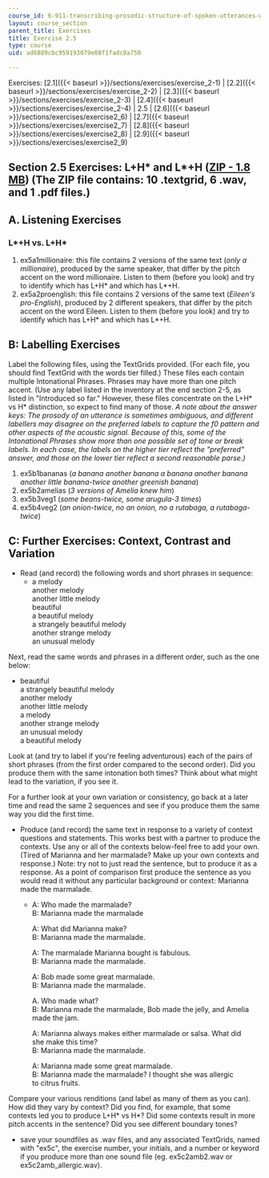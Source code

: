 ```yaml
---
course_id: 6-911-transcribing-prosodic-structure-of-spoken-utterances-with-tobi-january-iap-2006
layout: course_section
parent_title: Exercises
title: Exercise 2.5
type: course
uid: ad6889cbc959193079e08f1fadc0a750

---
```


Exercises: [2.1]({{< baseurl >}}/sections/exercises/exercise_2-1) | [2.2]({{< baseurl >}}/sections/exercises/exercise_2-2) | [2.3]({{< baseurl >}}/sections/exercises/exercise_2-3) | [2.4]({{< baseurl >}}/sections/exercises/exercise_2-4) | 2.5 | [2.6]({{< baseurl >}}/sections/exercises/exercise2_6) | [2.7]({{< baseurl >}}/sections/exercises/exercise2_7) | [2.8]({{< baseurl >}}/sections/exercises/exercise2_8) | [2.9]({{< baseurl >}}/sections/exercises/exercise2_9)

Section 2.5 Exercises: L+H\* and L\*+H ([ZIP - 1.8 MB](/coursemedia/6-911-transcribing-prosodic-structure-of-spoken-utterances-with-tobi-january-iap-2006/249f3049341b576463b6709e85514b4a_exercises25.zip)) (The ZIP file contains: 10 .textgrid, 6 .wav, and 1 .pdf files.)
-----------------------------------------------------------------------------------------------------------------------------------------------------------------------------------------------------------------------------------------------------------------------------

A. Listening Exercises
----------------------

### L\*+H vs. L+H\*

1.  ex5a1millionaire: this file contains 2 versions of the same text (_only a millionaire_), produced by the same speaker, that differ by the pitch accent on the word millionaire. Listen to them (before you look) and try to identify which has L+H\* and which has L\*+H.
2.  ex5a2proenglish: this file contains 2 versions of the same text (_Eileen's pro-English_), produced by 2 different speakers, that differ by the pitch accent on the word Eileen. Listen to them (before you look) and try to identify which has L+H\* and which has L\*+H.

B: Labelling Exercises
----------------------

Label the following files, using the TextGrids provided. (For each file, you should find TextGrid with the words tier filled.) These files each contain multiple Intonational Phrases. Phrases may have more than one pitch accent. (Use any label listed in the inventory at the end section 2-5, as listed in "Introduced so far." However, these files concentrate on the L+H\* vs H\* distinction, so expect to find many of those. _A note about the answer keys: The prosody of an utterance is sometimes ambiguous, and different labellers may disagree on the preferred labels to capture the f0 pattern and other aspects of the acoustic signal. Because of this, some of the Intonational Phrases show more than one possible set of tone or break labels. In each case, the labels on the higher tier reflect the "preferred" answer, and those on the lower tier reflect a second reasonable parse.)_

1.  ex5b1bananas (_a banana another banana a banana another banana another little banana-twice another greenish banana_)
2.  ex5b2amelias (_3 versions of Amelia knew him_)
3.  ex5b3veg1 (_some beans-twice, some arugula-3 times_)
4.  ex5b4veg2 (_an onion-twice, no an onion, no a rutabaga, a rutabaga-twice_)

C: Further Exercises: Context, Contrast and Variation
-----------------------------------------------------

*   Read (and record) the following words and short phrases in sequence:
    *   a melody  
        another melody  
        another little melody  
        beautiful  
        a beautiful melody  
        a strangely beautiful melody  
        another strange melody  
        an unusual melody

Next, read the same words and phrases in a different order, such as the one below:

*   beautiful  
    a strangely beautiful melody  
    another melody  
    another little melody  
    a melody  
    another strange melody  
    an unusual melody  
    a beautiful melody

Look at (and try to label if you're feeling adventurous) each of the pairs of short phrases (from the first order compared to the second order). Did you produce them with the same intonation both times? Think about what might lead to the variation, if you see it.

For a further look at your own variation or consistency, go back at a later time and read the same 2 sequences and see if you produce them the same way you did the first time.

*   Produce (and record) the same text in response to a variety of context questions and statements. This works best with a partner to produce the contexts. Use any or all of the contexts below-feel free to add your own. (Tired of Marianna and her marmalade? Make up your own contexts and response.) Note: try not to just read the sentence, but to produce it as a response. As a point of comparison first produce the sentence as you would read it without any particular background or context: Marianna made the marmalade.
    *   A: Who made the marmalade?  
        B: Marianna made the marmalade  
          
        A: What did Marianna make?  
        B: Marianna made the marmalade.  
          
        A: The marmalade Marianna bought is fabulous.  
        B: Marianna made the marmalade.  
          
        A: Bob made some great marmalade.  
        B: Marianna made the marmalade.  
          
        A. Who made what?  
        B: Marianna made the marmalade, Bob made the jelly, and Amelia  
        made the jam.  
          
        A: Marianna always makes either marmalade or salsa. What did  
        she make this time?  
        B: Marianna made the marmalade.  
          
        A: Marianna made some great marmalade.  
        B: Marianna made the marmalade? I thought she was allergic  
        to citrus fruits.

Compare your various renditions (and label as many of them as you can). How did they vary by context? Did you find, for example, that some contexts led you to produce L+H\* vs H\*? Did some contexts result in more pitch accents in the sentence? Did you see different boundary tones?

*   save your soundfiles as .wav files, and any associated TextGrids, named with "ex5c", the exercise number, your initials, and a number or keyword if you produce more than one sound file (eg. ex5c2amb2.wav or ex5c2amb\_allergic.wav).